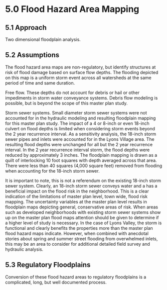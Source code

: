 5.0 Flood Hazard Area Mapping
=============================

5.1 Approach
------------

Two dimensional floodplain analysis.

5.2 Assumptions
---------------

The flood hazard area maps are non-regulatory, but identify structures
at risk of flood damage based on surface flow depths. The flooding
depicted on this map is a uniform storm event across all watersheds at
the same period of time and same duration.

Free flow. These depths do not account for debris or hail or other
impediments in storm water conveyance systems. Debris flow modeling is
possible, but is beyond the scope of this master plan study.

Storm sewer systems. Small diameter storm sewer systems were not
accounted for in the hydraulic modeling and resulting floodplain mapping
for this master plan study. The impact of a 4 or 8-inch or even 18-inch
culvert on flood depths is limited when considering storm events beyond
the 2 year recurrence interval. As a sensitivity analysis, the 18-inch
storm sewer pipes and inlets were accounted for in the Lyons Village
area. The resulting flood depths were unchanged for all but the 2 year
recurrence interval. In the 2 year recurrence interval storm, the flood
depths were reduced by approximately 3 inches. The floodplain mapping is
drawn as a quilt of interlocking 10 foot squares with depth averaged
across that area. There were less than 40 squares (4,000 square feet)
removed from flooding when accounting for the 18-inch storm sewer.

It is important to note, this is not a referendum on the existing
18-inch storm sewer system. Clearly, an 18-inch storm sewer conveys
water and a has a beneficial impact on the flood risk in the
neighborhood. This is a clear indication of the limitations of master
plan level, town wide, flood risk mapping. The uncertainty variables at
the master plan level results in floodplain maps depicting general,
conservative areas of risk. When areas such as developed neighborhoods
with existing storm sewer systems show up on the master plan flood maps
attention should be given to determine if a higher level of study is
necessary. In the case of Lyons Valley, the storm is functional and
clearly benefits the properties more than the master plan flood hazard
maps indicate. However, when combined with anecdotal stories about
spring and summer street flooding from overwhelmed inlets, this may be
an area to consider for additional detailed field survey and hydraulic
analysis.

5.3 Regulatory Floodplains
--------------------------

Conversion of these flood hazard areas to regulatory floodplains is a
complicated, long, but well documented process.
